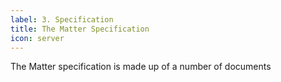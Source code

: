 ```yaml
---
label: 3. Specification
title: The Matter Specification
icon: server
---
```

The Matter specification is made up of a number of documents
